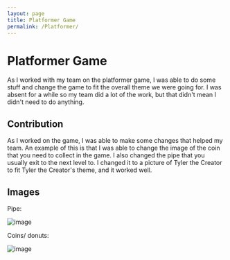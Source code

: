 ```yaml
---
layout: page
title: Platformer Game
permalink: /Platformer/
---
```


# Platformer Game

As I worked with my team on the platformer game, I was able to do some stuff and change the game to fit the overall theme we were going for. I was absent for a while so my team did a lot of the work, but that didn't mean I didn't need to do anything. 

## Contribution

As I worked on the game, I was able to make some changes that helped my team. An example of this is that I was able to change the image of the coin that you need to collect in the game. I also changed the pipe that you usually exit to the next level to. I changed it to a picture of Tyler the Creator to fit Tyler the Creator's theme, and it worked well.

## Images

Pipe: 

![image](https://github.com/user-attachments/assets/fb452256-9607-4442-9795-b590e6652341)

Coins/ donuts:

![image](https://github.com/user-attachments/assets/0260d917-9aaa-4084-9530-19de66f91eac)
